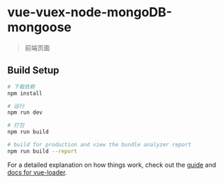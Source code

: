 # vue-vuex-node-mongoDB-mongoose

>前端页面

## Build Setup

``` bash
# 下载依赖
npm install

# 运行
npm run dev

# 打包
npm run build

# build for production and view the bundle analyzer report
npm run build --report
```

For a detailed explanation on how things work, check out the [guide](http://vuejs-templates.github.io/webpack/) and [docs for vue-loader](http://vuejs.github.io/vue-loader).

